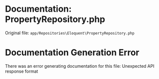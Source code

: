 # Documentation: PropertyRepository.php

Original file: `app/Repositories\Eloquent\PropertyRepository.php`

# Documentation Generation Error

There was an error generating documentation for this file: Unexpected API response format